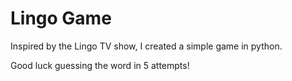 # Lingo Game

Inspired by the Lingo TV show, I created a simple game in python. 

Good luck guessing the word in 5 attempts!